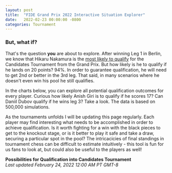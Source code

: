 ```yaml
---
layout: post
title:  "FIDE Grand Prix 2022 Interactive Situation Explorer"
date:   2022-02-23 00:00:00 -0800
categories: Tournament
---
```

<script src="https://cdn.plot.ly/plotly-latest.min.js"></script> 

### But, what if?

That's the question **you** are about to explore. After winning Leg 1 in Berlin, we know that Hikaru Nakamura is the [most likely to qualify][odds] for the Candidates Tournament from the Grand Prix. But how likely is he to qualify if he lands on 20 points? 94%. In order to guarantee qualification, he will need to get 2nd or better in the 3rd leg. That said, in many scenarios where he doesn't even win his pool he still qualifies. 

In the charts below, you can explore all potential qualification outcomes for every player. Curious how likely Anish Giri is to qualify if he scores 17? Can Daniil Dubov qualify if he wins leg 3? Take a look. The data is based on 500,000 simulations.

As the tournaments unfolds I will be updating this page regularly. Each player may find interesting what needs to be accomplished in order to achieve qualification. Is it worth fighting for a win with the black pieces to get to the knockout stage, or is it better to play it safe and take a draw, securing a particular spot in the pool? The intricacicies of final standings in tournament chess can be difficult to estimate intuitively - this tool is fun for us fans to look at, but could also be useful to the players as well!

**Possibilities for Qualification into Candidates Tournament** 
<br>
*Last updated February 24, 2022 12:00 AM PT GMT-8*
<div>                            <div id="a31264bb-5141-4c0d-8598-0b4a46fbf4b3" class="plotly-graph-div" style="height:3500px; width:100%;"></div>            <script type="text/javascript">                                    window.PLOTLYENV=window.PLOTLYENV || {};                                    if (document.getElementById("a31264bb-5141-4c0d-8598-0b4a46fbf4b3")) {                    Plotly.newPlot(                        "a31264bb-5141-4c0d-8598-0b4a46fbf4b3",                        [{"alignmentgroup":"True","hovertemplate":"Probability: %{y}","legendgroup":"DNQ","marker":{"color":"#219ebc","pattern":{"shape":""}},"name":"DNQ","offsetgroup":"DNQ","orientation":"v","showlegend":true,"textposition":"auto","x":[0.0,1.0,2.0,3.0,4.0,5.0,6.0,7.0,8.0,9.0,10.0,11.0,12.0,13.0,14.0,15.0,16.0,17.0,20.0,23.0,26.0],"xaxis":"x23","y":[0.0,0.0,0.063356,0.052482,0.091642,0.116786,0.184954,0.0,0.0,0.211162,0.0,0.0,0.129804,0.0,0.0,0.124294,0.0,0.0,0.0,0.0,0.0],"yaxis":"y23","type":"bar"},{"alignmentgroup":"True","hovertemplate":"Probability: %{y}","legendgroup":"DNQ","marker":{"color":"#219ebc","pattern":{"shape":""}},"name":"DNQ","offsetgroup":"DNQ","orientation":"v","showlegend":false,"textposition":"auto","x":[0.0,1.0,2.0,3.0,4.0,5.0,6.0,7.0,8.0,9.0,10.0,11.0,12.0,13.0,14.0,15.0,16.0,17.0,20.0,23.0,26.0],"xaxis":"x22","y":[0.161892,0.110626,0.134104,0.130256,0.154982,0.06696,0.049466,0.07182,0.030768,0.015442,0.025254,0.018276,0.004844,0.008654,0.008468,0.001366,0.000932,0.001338,6.4e-05,0.0,0.0],"yaxis":"y22","type":"bar"},{"alignmentgroup":"True","hovertemplate":"Probability: %{y}","legendgroup":"DNQ","marker":{"color":"#219ebc","pattern":{"shape":""}},"name":"DNQ","offsetgroup":"DNQ","orientation":"v","showlegend":false,"textposition":"auto","x":[0.0,1.0,2.0,3.0,4.0,5.0,6.0,7.0,8.0,9.0,10.0,11.0,12.0,13.0,14.0,15.0,16.0,17.0,20.0,23.0,26.0],"xaxis":"x21","y":[0.2684,0.12163,0.139202,0.13834,0.177428,0.0,0.0,0.107166,0.0,0.0,0.030416,0.0,0.0,0.017222,0.0,0.0,0.0,0.0,0.0,0.0,0.0],"yaxis":"y21","type":"bar"},{"alignmentgroup":"True","hovertemplate":"Probability: %{y}","legendgroup":"DNQ","marker":{"color":"#219ebc","pattern":{"shape":""}},"name":"DNQ","offsetgroup":"DNQ","orientation":"v","showlegend":false,"textposition":"auto","x":[0.0,1.0,2.0,3.0,4.0,5.0,6.0,7.0,8.0,9.0,10.0,11.0,12.0,13.0,14.0,15.0,16.0,17.0,20.0,23.0,26.0],"xaxis":"x20","y":[0.343638,0.148476,0.150316,0.112604,0.116184,0.034586,0.021416,0.03814,0.01128,0.005494,0.00864,0.004488,0.00102,0.001512,0.001458,0.000166,7.4e-05,0.000162,4e-06,0.0,0.0],"yaxis":"y20","type":"bar"},{"alignmentgroup":"True","hovertemplate":"Probability: %{y}","legendgroup":"DNQ","marker":{"color":"#219ebc","pattern":{"shape":""}},"name":"DNQ","offsetgroup":"DNQ","orientation":"v","showlegend":false,"textposition":"auto","x":[0.0,1.0,2.0,3.0,4.0,5.0,6.0,7.0,8.0,9.0,10.0,11.0,12.0,13.0,14.0,15.0,16.0,17.0,20.0,23.0,26.0],"xaxis":"x19","y":[0.003118,0.005204,0.01299,0.021706,0.04153,0.039492,0.04899,0.067344,0.058294,0.039302,0.062734,0.09351,0.024634,0.047742,0.107352,0.023846,0.024558,0.052188,0.005452,0.0,0.0],"yaxis":"y19","type":"bar"},{"alignmentgroup":"True","hovertemplate":"Probability: %{y}","legendgroup":"DNQ","marker":{"color":"#219ebc","pattern":{"shape":""}},"name":"DNQ","offsetgroup":"DNQ","orientation":"v","showlegend":false,"textposition":"auto","x":[0.0,1.0,2.0,3.0,4.0,5.0,6.0,7.0,8.0,9.0,10.0,11.0,12.0,13.0,14.0,15.0,16.0,17.0,20.0,23.0,26.0],"xaxis":"x18","y":[0.0,0.0,0.0,0.210442,0.111576,0.196334,0.14056,0.175548,0.0,0.0,0.094588,0.0,0.0,0.041844,0.0,0.0,0.017884,0.0,0.0,0.0,0.0],"yaxis":"y18","type":"bar"},{"alignmentgroup":"True","hovertemplate":"Probability: %{y}","legendgroup":"DNQ","marker":{"color":"#219ebc","pattern":{"shape":""}},"name":"DNQ","offsetgroup":"DNQ","orientation":"v","showlegend":false,"textposition":"auto","x":[0.0,1.0,2.0,3.0,4.0,5.0,6.0,7.0,8.0,9.0,10.0,11.0,12.0,13.0,14.0,15.0,16.0,17.0,20.0,23.0,26.0],"xaxis":"x17","y":[0.021886,0.02664,0.05736,0.072628,0.121976,0.088564,0.096854,0.103018,0.072236,0.042022,0.053454,0.064948,0.020374,0.030554,0.047022,0.012322,0.009,0.014016,0.000954,0.0,0.0],"yaxis":"y17","type":"bar"},{"alignmentgroup":"True","hovertemplate":"Probability: %{y}","legendgroup":"DNQ","marker":{"color":"#219ebc","pattern":{"shape":""}},"name":"DNQ","offsetgroup":"DNQ","orientation":"v","showlegend":false,"textposition":"auto","x":[0.0,1.0,2.0,3.0,4.0,5.0,6.0,7.0,8.0,9.0,10.0,11.0,12.0,13.0,14.0,15.0,16.0,17.0,20.0,23.0,26.0],"xaxis":"x16","y":[0.481326,0.137918,0.129148,0.096448,0.085432,0.0,0.0,0.050162,0.0,0.0,0.014752,0.0,0.0,0.004788,0.0,0.0,0.0,0.0,0.0,0.0,0.0],"yaxis":"y16","type":"bar"},{"alignmentgroup":"True","hovertemplate":"Probability: %{y}","legendgroup":"DNQ","marker":{"color":"#219ebc","pattern":{"shape":""}},"name":"DNQ","offsetgroup":"DNQ","orientation":"v","showlegend":false,"textposition":"auto","x":[0.0,1.0,2.0,3.0,4.0,5.0,6.0,7.0,8.0,9.0,10.0,11.0,12.0,13.0,14.0,15.0,16.0,17.0,20.0,23.0,26.0],"xaxis":"x15","y":[0.398738,0.137386,0.143536,0.114176,0.122398,0.0,0.0,0.058634,0.0,0.0,0.018094,0.0,0.0,0.006976,0.0,0.0,0.0,0.0,0.0,0.0,0.0],"yaxis":"y15","type":"bar"},{"alignmentgroup":"True","hovertemplate":"Probability: %{y}","legendgroup":"DNQ","marker":{"color":"#219ebc","pattern":{"shape":""}},"name":"DNQ","offsetgroup":"DNQ","orientation":"v","showlegend":false,"textposition":"auto","x":[0.0,1.0,2.0,3.0,4.0,5.0,6.0,7.0,8.0,9.0,10.0,11.0,12.0,13.0,14.0,15.0,16.0,17.0,20.0,23.0,26.0],"xaxis":"x14","y":[0.0,0.0,0.0,0.0,0.0,0.0,0.0,0.0,0.0,0.0,0.0,0.0,0.0,0.105058,0.06884,0.11558,0.100966,0.077898,0.008796,0.0,0.0],"yaxis":"y14","type":"bar"},{"alignmentgroup":"True","hovertemplate":"Probability: %{y}","legendgroup":"DNQ","marker":{"color":"#219ebc","pattern":{"shape":""}},"name":"DNQ","offsetgroup":"DNQ","orientation":"v","showlegend":false,"textposition":"auto","x":[0.0,1.0,2.0,3.0,4.0,5.0,6.0,7.0,8.0,9.0,10.0,11.0,12.0,13.0,14.0,15.0,16.0,17.0,20.0,23.0,26.0],"xaxis":"x13","y":[0.0,0.0,0.0,0.0,0.0,0.0,0.0,0.096604,0.068898,0.12697,0.13573,0.244688,0.0,0.0,0.172542,0.0,0.0,0.053692,0.001702,0.0,0.0],"yaxis":"y13","type":"bar"},{"alignmentgroup":"True","hovertemplate":"Probability: %{y}","legendgroup":"DNQ","marker":{"color":"#219ebc","pattern":{"shape":""}},"name":"DNQ","offsetgroup":"DNQ","orientation":"v","showlegend":false,"textposition":"auto","x":[0.0,1.0,2.0,3.0,4.0,5.0,6.0,7.0,8.0,9.0,10.0,11.0,12.0,13.0,14.0,15.0,16.0,17.0,20.0,23.0,26.0],"xaxis":"x12","y":[0.0,0.0,0.0,0.0,0.0,0.0,0.0,0.0,0.0,0.0,0.053862,0.046998,0.082938,0.111578,0.21295,0.0,0.0,0.117288,0.017608,0.0,0.0],"yaxis":"y12","type":"bar"},{"alignmentgroup":"True","hovertemplate":"Probability: %{y}","legendgroup":"DNQ","marker":{"color":"#219ebc","pattern":{"shape":""}},"name":"DNQ","offsetgroup":"DNQ","orientation":"v","showlegend":false,"textposition":"auto","x":[0.0,1.0,2.0,3.0,4.0,5.0,6.0,7.0,8.0,9.0,10.0,11.0,12.0,13.0,14.0,15.0,16.0,17.0,20.0,23.0,26.0],"xaxis":"x11","y":[0.009196,0.013182,0.027564,0.042432,0.076704,0.063366,0.072328,0.087488,0.07134,0.031832,0.05439,0.075334,0.022082,0.04857,0.074802,0.023572,0.022162,0.0314,0.002766,0.0,0.0],"yaxis":"y11","type":"bar"},{"alignmentgroup":"True","hovertemplate":"Probability: %{y}","legendgroup":"DNQ","marker":{"color":"#219ebc","pattern":{"shape":""}},"name":"DNQ","offsetgroup":"DNQ","orientation":"v","showlegend":false,"textposition":"auto","x":[0.0,1.0,2.0,3.0,4.0,5.0,6.0,7.0,8.0,9.0,10.0,11.0,12.0,13.0,14.0,15.0,16.0,17.0,20.0,23.0,26.0],"xaxis":"x10","y":[0.016506,0.020646,0.050962,0.065504,0.119316,0.0905,0.107262,0.108834,0.087236,0.043702,0.052532,0.075448,0.01858,0.024742,0.049458,0.008888,0.006642,0.013208,0.001018,0.0,0.0],"yaxis":"y10","type":"bar"},{"alignmentgroup":"True","hovertemplate":"Probability: %{y}","legendgroup":"DNQ","marker":{"color":"#219ebc","pattern":{"shape":""}},"name":"DNQ","offsetgroup":"DNQ","orientation":"v","showlegend":false,"textposition":"auto","x":[0.0,1.0,2.0,3.0,4.0,5.0,6.0,7.0,8.0,9.0,10.0,11.0,12.0,13.0,14.0,15.0,16.0,17.0,20.0,23.0,26.0],"xaxis":"x9","y":[0.0,0.0,0.13092,0.086366,0.202164,0.1467,0.237468,0.0,0.0,0.125722,0.0,0.0,0.04833,0.0,0.0,0.018278,0.0,0.0,0.0,0.0,0.0],"yaxis":"y9","type":"bar"},{"alignmentgroup":"True","hovertemplate":"Probability: %{y}","legendgroup":"DNQ","marker":{"color":"#219ebc","pattern":{"shape":""}},"name":"DNQ","offsetgroup":"DNQ","orientation":"v","showlegend":false,"textposition":"auto","x":[0.0,1.0,2.0,3.0,4.0,5.0,6.0,7.0,8.0,9.0,10.0,11.0,12.0,13.0,14.0,15.0,16.0,17.0,20.0,23.0,26.0],"xaxis":"x8","y":[0.0,0.0,0.0,0.0,0.0,0.0,0.0,0.090336,0.070756,0.084796,0.127318,0.169112,0.0,0.0,0.266178,0.0,0.0,0.0706,0.005342,0.0,0.0],"yaxis":"y8","type":"bar"},{"alignmentgroup":"True","hovertemplate":"Probability: %{y}","legendgroup":"DNQ","marker":{"color":"#219ebc","pattern":{"shape":""}},"name":"DNQ","offsetgroup":"DNQ","orientation":"v","showlegend":false,"textposition":"auto","x":[0.0,1.0,2.0,3.0,4.0,5.0,6.0,7.0,8.0,9.0,10.0,11.0,12.0,13.0,14.0,15.0,16.0,17.0,20.0,23.0,26.0],"xaxis":"x7","y":[0.040446,0.042056,0.089202,0.098824,0.150394,0.097206,0.098884,0.100142,0.06355,0.03984,0.043762,0.048988,0.0138,0.016286,0.027346,0.0047,0.00301,0.005872,0.00035,0.0,0.0],"yaxis":"y7","type":"bar"},{"alignmentgroup":"True","hovertemplate":"Probability: %{y}","legendgroup":"DNQ","marker":{"color":"#219ebc","pattern":{"shape":""}},"name":"DNQ","offsetgroup":"DNQ","orientation":"v","showlegend":false,"textposition":"auto","x":[0.0,1.0,2.0,3.0,4.0,5.0,6.0,7.0,8.0,9.0,10.0,11.0,12.0,13.0,14.0,15.0,16.0,17.0,20.0,23.0,26.0],"xaxis":"x6","y":[0.004886,0.008106,0.016392,0.027524,0.053276,0.048192,0.05531,0.078176,0.06912,0.031812,0.058616,0.089936,0.021386,0.048372,0.093714,0.021472,0.023776,0.041748,0.003398,0.0,0.0],"yaxis":"y6","type":"bar"},{"alignmentgroup":"True","hovertemplate":"Probability: %{y}","legendgroup":"DNQ","marker":{"color":"#219ebc","pattern":{"shape":""}},"name":"DNQ","offsetgroup":"DNQ","orientation":"v","showlegend":false,"textposition":"auto","x":[0.0,1.0,2.0,3.0,4.0,5.0,6.0,7.0,8.0,9.0,10.0,11.0,12.0,13.0,14.0,15.0,16.0,17.0,20.0,23.0,26.0],"xaxis":"x5","y":[0.0,0.0,0.0,0.190482,0.103086,0.132818,0.14701,0.217232,0.0,0.0,0.138394,0.0,0.0,0.043294,0.0,0.0,0.019584,0.0,0.0,0.0,0.0],"yaxis":"y5","type":"bar"},{"alignmentgroup":"True","hovertemplate":"Probability: %{y}","legendgroup":"DNQ","marker":{"color":"#219ebc","pattern":{"shape":""}},"name":"DNQ","offsetgroup":"DNQ","orientation":"v","showlegend":false,"textposition":"auto","x":[0.0,1.0,2.0,3.0,4.0,5.0,6.0,7.0,8.0,9.0,10.0,11.0,12.0,13.0,14.0,15.0,16.0,17.0,20.0,23.0,26.0],"xaxis":"x4","y":[0.460672,0.134762,0.137294,0.099796,0.111482,0.0,0.0,0.044332,0.0,0.0,0.009516,0.0,0.0,0.00213,0.0,0.0,0.0,0.0,0.0,0.0,0.0],"yaxis":"y4","type":"bar"},{"alignmentgroup":"True","hovertemplate":"Probability: %{y}","legendgroup":"DNQ","marker":{"color":"#219ebc","pattern":{"shape":""}},"name":"DNQ","offsetgroup":"DNQ","orientation":"v","showlegend":false,"textposition":"auto","x":[0.0,1.0,2.0,3.0,4.0,5.0,6.0,7.0,8.0,9.0,10.0,11.0,12.0,13.0,14.0,15.0,16.0,17.0,20.0,23.0,26.0],"xaxis":"x3","y":[0.0,0.0,0.26831,0.129912,0.139058,0.13998,0.144794,0.0,0.0,0.116022,0.0,0.0,0.036694,0.0,0.0,0.019822,0.0,0.0,0.0,0.0,0.0],"yaxis":"y3","type":"bar"},{"alignmentgroup":"True","hovertemplate":"Probability: %{y}","legendgroup":"DNQ","marker":{"color":"#219ebc","pattern":{"shape":""}},"name":"DNQ","offsetgroup":"DNQ","orientation":"v","showlegend":false,"textposition":"auto","x":[0.0,1.0,2.0,3.0,4.0,5.0,6.0,7.0,8.0,9.0,10.0,11.0,12.0,13.0,14.0,15.0,16.0,17.0,20.0,23.0,26.0],"xaxis":"x2","y":[0.0,0.0,0.0,0.0,0.060516,0.052568,0.08874,0.115458,0.200606,0.0,0.0,0.193436,0.0,0.0,0.119678,0.0,0.0,0.029796,0.0,0.0,0.0],"yaxis":"y2","type":"bar"},{"alignmentgroup":"True","hovertemplate":"Probability: %{y}","legendgroup":"DNQ","marker":{"color":"#219ebc","pattern":{"shape":""}},"name":"DNQ","offsetgroup":"DNQ","orientation":"v","showlegend":false,"textposition":"auto","x":[0.0,1.0,2.0,3.0,4.0,5.0,6.0,7.0,8.0,9.0,10.0,11.0,12.0,13.0,14.0,15.0,16.0,17.0,20.0,23.0,26.0],"xaxis":"x","y":[0.050482,0.052134,0.098634,0.106332,0.140942,0.090756,0.080454,0.083872,0.046052,0.031422,0.043996,0.037498,0.016826,0.030172,0.029208,0.01182,0.007156,0.007654,0.000424,0.0,0.0],"yaxis":"y","type":"bar"},{"alignmentgroup":"True","hovertemplate":"Probability: %{y}","legendgroup":"Second","marker":{"color":"#023047","pattern":{"shape":""}},"name":"Second","offsetgroup":"Second","orientation":"v","showlegend":true,"textposition":"auto","x":[0.0,1.0,2.0,3.0,4.0,5.0,6.0,7.0,8.0,9.0,10.0,11.0,12.0,13.0,14.0,15.0,16.0,17.0,20.0,23.0,26.0],"xaxis":"x23","y":[0.0,0.0,0.0,0.0,0.0,0.0,0.0,0.0,0.0,0.0,0.0,0.0,0.0,0.0,0.0,0.02374,0.0,0.0,0.0,0.0,0.0],"yaxis":"y23","type":"bar"},{"alignmentgroup":"True","hovertemplate":"Probability: %{y}","legendgroup":"Second","marker":{"color":"#023047","pattern":{"shape":""}},"name":"Second","offsetgroup":"Second","orientation":"v","showlegend":false,"textposition":"auto","x":[0.0,1.0,2.0,3.0,4.0,5.0,6.0,7.0,8.0,9.0,10.0,11.0,12.0,13.0,14.0,15.0,16.0,17.0,20.0,23.0,26.0],"xaxis":"x22","y":[0.0,0.0,0.0,0.0,0.0,0.0,0.0,0.0,0.0,0.0,0.0,0.0,0.0,3.2e-05,0.000334,0.000336,0.00042,0.001474,0.000344,4e-05,0.0],"yaxis":"y22","type":"bar"},{"alignmentgroup":"True","hovertemplate":"Probability: %{y}","legendgroup":"Second","marker":{"color":"#023047","pattern":{"shape":""}},"name":"Second","offsetgroup":"Second","orientation":"v","showlegend":false,"textposition":"auto","x":[0.0,1.0,2.0,3.0,4.0,5.0,6.0,7.0,8.0,9.0,10.0,11.0,12.0,13.0,14.0,15.0,16.0,17.0,20.0,23.0,26.0],"xaxis":"x21","y":[0.0,0.0,0.0,0.0,0.0,0.0,0.0,0.0,0.0,0.0,0.0,0.0,0.0,0.000194,0.0,0.0,0.0,0.0,0.0,0.0,0.0],"yaxis":"y21","type":"bar"},{"alignmentgroup":"True","hovertemplate":"Probability: %{y}","legendgroup":"Second","marker":{"color":"#023047","pattern":{"shape":""}},"name":"Second","offsetgroup":"Second","orientation":"v","showlegend":false,"textposition":"auto","x":[0.0,1.0,2.0,3.0,4.0,5.0,6.0,7.0,8.0,9.0,10.0,11.0,12.0,13.0,14.0,15.0,16.0,17.0,20.0,23.0,26.0],"xaxis":"x20","y":[0.0,0.0,0.0,0.0,0.0,0.0,0.0,0.0,0.0,0.0,0.0,0.0,0.0,4e-06,4.6e-05,2.6e-05,3.2e-05,0.000136,2.6e-05,2e-06,0.0],"yaxis":"y20","type":"bar"},{"alignmentgroup":"True","hovertemplate":"Probability: %{y}","legendgroup":"Second","marker":{"color":"#023047","pattern":{"shape":""}},"name":"Second","offsetgroup":"Second","orientation":"v","showlegend":false,"textposition":"auto","x":[0.0,1.0,2.0,3.0,4.0,5.0,6.0,7.0,8.0,9.0,10.0,11.0,12.0,13.0,14.0,15.0,16.0,17.0,20.0,23.0,26.0],"xaxis":"x19","y":[0.0,0.0,0.0,0.0,0.0,0.0,0.0,0.0,0.0,0.0,0.0,0.0,0.0,0.000162,0.00272,0.004742,0.009322,0.046262,0.03164,0.006826,0.0],"yaxis":"y19","type":"bar"},{"alignmentgroup":"True","hovertemplate":"Probability: %{y}","legendgroup":"Second","marker":{"color":"#023047","pattern":{"shape":""}},"name":"Second","offsetgroup":"Second","orientation":"v","showlegend":false,"textposition":"auto","x":[0.0,1.0,2.0,3.0,4.0,5.0,6.0,7.0,8.0,9.0,10.0,11.0,12.0,13.0,14.0,15.0,16.0,17.0,20.0,23.0,26.0],"xaxis":"x18","y":[0.0,0.0,0.0,0.0,0.0,0.0,0.0,0.0,0.0,0.0,0.0,0.0,0.0,0.0,0.0,0.0,0.009062,0.0,0.0,0.0,0.0],"yaxis":"y18","type":"bar"},{"alignmentgroup":"True","hovertemplate":"Probability: %{y}","legendgroup":"Second","marker":{"color":"#023047","pattern":{"shape":""}},"name":"Second","offsetgroup":"Second","orientation":"v","showlegend":false,"textposition":"auto","x":[0.0,1.0,2.0,3.0,4.0,5.0,6.0,7.0,8.0,9.0,10.0,11.0,12.0,13.0,14.0,15.0,16.0,17.0,20.0,23.0,26.0],"xaxis":"x17","y":[0.0,0.0,0.0,0.0,0.0,0.0,0.0,0.0,0.0,0.0,0.0,0.0,0.0,8.2e-05,0.001128,0.002338,0.002958,0.013192,0.00528,0.00081,0.0],"yaxis":"y17","type":"bar"},{"alignmentgroup":"True","hovertemplate":"Probability: %{y}","legendgroup":"Second","marker":{"color":"#023047","pattern":{"shape":""}},"name":"Second","offsetgroup":"Second","orientation":"v","showlegend":false,"textposition":"auto","x":[0.0,1.0,2.0,3.0,4.0,5.0,6.0,7.0,8.0,9.0,10.0,11.0,12.0,13.0,14.0,15.0,16.0,17.0,20.0,23.0,26.0],"xaxis":"x16","y":[0.0,0.0,0.0,0.0,0.0,0.0,0.0,0.0,0.0,0.0,0.0,0.0,0.0,2.4e-05,0.0,0.0,0.0,0.0,0.0,0.0,0.0],"yaxis":"y16","type":"bar"},{"alignmentgroup":"True","hovertemplate":"Probability: %{y}","legendgroup":"Second","marker":{"color":"#023047","pattern":{"shape":""}},"name":"Second","offsetgroup":"Second","orientation":"v","showlegend":false,"textposition":"auto","x":[0.0,1.0,2.0,3.0,4.0,5.0,6.0,7.0,8.0,9.0,10.0,11.0,12.0,13.0,14.0,15.0,16.0,17.0,20.0,23.0,26.0],"xaxis":"x15","y":[0.0,0.0,0.0,0.0,0.0,0.0,0.0,0.0,0.0,0.0,0.0,0.0,0.0,5.8e-05,0.0,0.0,0.0,0.0,0.0,0.0,0.0],"yaxis":"y15","type":"bar"},{"alignmentgroup":"True","hovertemplate":"Probability: %{y}","legendgroup":"Second","marker":{"color":"#023047","pattern":{"shape":""}},"name":"Second","offsetgroup":"Second","orientation":"v","showlegend":false,"textposition":"auto","x":[0.0,1.0,2.0,3.0,4.0,5.0,6.0,7.0,8.0,9.0,10.0,11.0,12.0,13.0,14.0,15.0,16.0,17.0,20.0,23.0,26.0],"xaxis":"x14","y":[0.0,0.0,0.0,0.0,0.0,0.0,0.0,0.0,0.0,0.0,0.0,0.0,0.0,0.000602,0.0064,0.016626,0.031036,0.102248,0.06603,0.023162,0.0],"yaxis":"y14","type":"bar"},{"alignmentgroup":"True","hovertemplate":"Probability: %{y}","legendgroup":"Second","marker":{"color":"#023047","pattern":{"shape":""}},"name":"Second","offsetgroup":"Second","orientation":"v","showlegend":false,"textposition":"auto","x":[0.0,1.0,2.0,3.0,4.0,5.0,6.0,7.0,8.0,9.0,10.0,11.0,12.0,13.0,14.0,15.0,16.0,17.0,20.0,23.0,26.0],"xaxis":"x13","y":[0.0,0.0,0.0,0.0,0.0,0.0,0.0,0.0,0.0,0.0,0.0,0.0,0.0,0.0,0.001386,0.0,0.0,0.026488,0.020488,0.0,0.0],"yaxis":"y13","type":"bar"},{"alignmentgroup":"True","hovertemplate":"Probability: %{y}","legendgroup":"Second","marker":{"color":"#023047","pattern":{"shape":""}},"name":"Second","offsetgroup":"Second","orientation":"v","showlegend":false,"textposition":"auto","x":[0.0,1.0,2.0,3.0,4.0,5.0,6.0,7.0,8.0,9.0,10.0,11.0,12.0,13.0,14.0,15.0,16.0,17.0,20.0,23.0,26.0],"xaxis":"x12","y":[0.0,0.0,0.0,0.0,0.0,0.0,0.0,0.0,0.0,0.0,0.0,0.0,0.0,0.0,0.004318,0.0,0.0,0.075532,0.060684,0.003976,0.0],"yaxis":"y12","type":"bar"},{"alignmentgroup":"True","hovertemplate":"Probability: %{y}","legendgroup":"Second","marker":{"color":"#023047","pattern":{"shape":""}},"name":"Second","offsetgroup":"Second","orientation":"v","showlegend":false,"textposition":"auto","x":[0.0,1.0,2.0,3.0,4.0,5.0,6.0,7.0,8.0,9.0,10.0,11.0,12.0,13.0,14.0,15.0,16.0,17.0,20.0,23.0,26.0],"xaxis":"x11","y":[0.0,0.0,0.0,0.0,0.0,0.0,0.0,0.0,0.0,0.0,0.0,0.0,0.0,0.000178,0.002552,0.00547,0.009428,0.037514,0.01823,0.00476,0.0],"yaxis":"y11","type":"bar"},{"alignmentgroup":"True","hovertemplate":"Probability: %{y}","legendgroup":"Second","marker":{"color":"#023047","pattern":{"shape":""}},"name":"Second","offsetgroup":"Second","orientation":"v","showlegend":false,"textposition":"auto","x":[0.0,1.0,2.0,3.0,4.0,5.0,6.0,7.0,8.0,9.0,10.0,11.0,12.0,13.0,14.0,15.0,16.0,17.0,20.0,23.0,26.0],"xaxis":"x10","y":[0.0,0.0,0.0,0.0,0.0,0.0,0.0,0.0,0.0,0.0,0.0,0.0,0.0,7e-05,0.00102,0.00184,0.002488,0.012958,0.00475,0.000564,0.0],"yaxis":"y10","type":"bar"},{"alignmentgroup":"True","hovertemplate":"Probability: %{y}","legendgroup":"Second","marker":{"color":"#023047","pattern":{"shape":""}},"name":"Second","offsetgroup":"Second","orientation":"v","showlegend":false,"textposition":"auto","x":[0.0,1.0,2.0,3.0,4.0,5.0,6.0,7.0,8.0,9.0,10.0,11.0,12.0,13.0,14.0,15.0,16.0,17.0,20.0,23.0,26.0],"xaxis":"x9","y":[0.0,0.0,0.0,0.0,0.0,0.0,0.0,0.0,0.0,0.0,0.0,0.0,0.0,0.0,0.0,0.003782,0.0,0.0,0.0,0.0,0.0],"yaxis":"y9","type":"bar"},{"alignmentgroup":"True","hovertemplate":"Probability: %{y}","legendgroup":"Second","marker":{"color":"#023047","pattern":{"shape":""}},"name":"Second","offsetgroup":"Second","orientation":"v","showlegend":false,"textposition":"auto","x":[0.0,1.0,2.0,3.0,4.0,5.0,6.0,7.0,8.0,9.0,10.0,11.0,12.0,13.0,14.0,15.0,16.0,17.0,20.0,23.0,26.0],"xaxis":"x8","y":[0.0,0.0,0.0,0.0,0.0,0.0,0.0,0.0,0.0,0.0,0.0,0.0,0.0,0.0,0.001142,0.0,0.0,0.026644,0.041402,0.0,0.0],"yaxis":"y8","type":"bar"},{"alignmentgroup":"True","hovertemplate":"Probability: %{y}","legendgroup":"Second","marker":{"color":"#023047","pattern":{"shape":""}},"name":"Second","offsetgroup":"Second","orientation":"v","showlegend":false,"textposition":"auto","x":[0.0,1.0,2.0,3.0,4.0,5.0,6.0,7.0,8.0,9.0,10.0,11.0,12.0,13.0,14.0,15.0,16.0,17.0,20.0,23.0,26.0],"xaxis":"x7","y":[0.0,0.0,0.0,0.0,0.0,0.0,0.0,0.0,0.0,0.0,0.0,0.0,0.0,5.2e-05,0.000658,0.000942,0.001028,0.00526,0.001722,0.00017,0.0],"yaxis":"y7","type":"bar"},{"alignmentgroup":"True","hovertemplate":"Probability: %{y}","legendgroup":"Second","marker":{"color":"#023047","pattern":{"shape":""}},"name":"Second","offsetgroup":"Second","orientation":"v","showlegend":false,"textposition":"auto","x":[0.0,1.0,2.0,3.0,4.0,5.0,6.0,7.0,8.0,9.0,10.0,11.0,12.0,13.0,14.0,15.0,16.0,17.0,20.0,23.0,26.0],"xaxis":"x6","y":[0.0,0.0,0.0,0.0,0.0,0.0,0.0,0.0,0.0,0.0,0.0,0.0,0.0,0.000214,0.002814,0.005408,0.010544,0.045526,0.026578,0.006394,0.0],"yaxis":"y6","type":"bar"},{"alignmentgroup":"True","hovertemplate":"Probability: %{y}","legendgroup":"Second","marker":{"color":"#023047","pattern":{"shape":""}},"name":"Second","offsetgroup":"Second","orientation":"v","showlegend":false,"textposition":"auto","x":[0.0,1.0,2.0,3.0,4.0,5.0,6.0,7.0,8.0,9.0,10.0,11.0,12.0,13.0,14.0,15.0,16.0,17.0,20.0,23.0,26.0],"xaxis":"x5","y":[0.0,0.0,0.0,0.0,0.0,0.0,0.0,0.0,0.0,0.0,0.0,0.0,0.0,0.0,0.0,0.0,0.007188,0.0,0.0,0.0,0.0],"yaxis":"y5","type":"bar"},{"alignmentgroup":"True","hovertemplate":"Probability: %{y}","legendgroup":"Second","marker":{"color":"#023047","pattern":{"shape":""}},"name":"Second","offsetgroup":"Second","orientation":"v","showlegend":false,"textposition":"auto","x":[0.0,1.0,2.0,3.0,4.0,5.0,6.0,7.0,8.0,9.0,10.0,11.0,12.0,13.0,14.0,15.0,16.0,17.0,20.0,23.0,26.0],"xaxis":"x4","y":[0.0,0.0,0.0,0.0,0.0,0.0,0.0,0.0,0.0,0.0,0.0,0.0,0.0,1.4e-05,0.0,0.0,0.0,0.0,0.0,0.0,0.0],"yaxis":"y4","type":"bar"},{"alignmentgroup":"True","hovertemplate":"Probability: %{y}","legendgroup":"Second","marker":{"color":"#023047","pattern":{"shape":""}},"name":"Second","offsetgroup":"Second","orientation":"v","showlegend":false,"textposition":"auto","x":[0.0,1.0,2.0,3.0,4.0,5.0,6.0,7.0,8.0,9.0,10.0,11.0,12.0,13.0,14.0,15.0,16.0,17.0,20.0,23.0,26.0],"xaxis":"x3","y":[0.0,0.0,0.0,0.0,0.0,0.0,0.0,0.0,0.0,0.0,0.0,0.0,0.0,0.0,0.0,0.005022,0.0,0.0,0.0,0.0,0.0],"yaxis":"y3","type":"bar"},{"alignmentgroup":"True","hovertemplate":"Probability: %{y}","legendgroup":"Second","marker":{"color":"#023047","pattern":{"shape":""}},"name":"Second","offsetgroup":"Second","orientation":"v","showlegend":false,"textposition":"auto","x":[0.0,1.0,2.0,3.0,4.0,5.0,6.0,7.0,8.0,9.0,10.0,11.0,12.0,13.0,14.0,15.0,16.0,17.0,20.0,23.0,26.0],"xaxis":"x2","y":[0.0,0.0,0.0,0.0,0.0,0.0,0.0,0.0,0.0,0.0,0.0,0.0,0.0,0.0,0.001698,0.0,0.0,0.080538,0.0,0.0,0.0],"yaxis":"y2","type":"bar"},{"alignmentgroup":"True","hovertemplate":"Probability: %{y}","legendgroup":"Second","marker":{"color":"#023047","pattern":{"shape":""}},"name":"Second","offsetgroup":"Second","orientation":"v","showlegend":false,"textposition":"auto","x":[0.0,1.0,2.0,3.0,4.0,5.0,6.0,7.0,8.0,9.0,10.0,11.0,12.0,13.0,14.0,15.0,16.0,17.0,20.0,23.0,26.0],"xaxis":"x","y":[0.0,0.0,0.0,0.0,0.0,0.0,0.0,0.0,0.0,0.0,0.0,0.0,0.0,0.00012,0.001294,0.00263,0.003176,0.009238,0.003486,0.000726,0.0],"yaxis":"y","type":"bar"},{"alignmentgroup":"True","hovertemplate":"Probability: %{y}","legendgroup":"First","marker":{"color":"#ffb703","pattern":{"shape":""}},"name":"First","offsetgroup":"First","orientation":"v","showlegend":true,"textposition":"auto","x":[0.0,1.0,2.0,3.0,4.0,5.0,6.0,7.0,8.0,9.0,10.0,11.0,12.0,13.0,14.0,15.0,16.0,17.0,20.0,23.0,26.0],"xaxis":"x23","y":[0.0,0.0,0.0,0.0,0.0,0.0,0.0,0.0,0.0,0.0,0.0,0.0,0.0,0.0,0.0,0.00178,0.0,0.0,0.0,0.0,0.0],"yaxis":"y23","type":"bar"},{"alignmentgroup":"True","hovertemplate":"Probability: %{y}","legendgroup":"First","marker":{"color":"#ffb703","pattern":{"shape":""}},"name":"First","offsetgroup":"First","orientation":"v","showlegend":false,"textposition":"auto","x":[0.0,1.0,2.0,3.0,4.0,5.0,6.0,7.0,8.0,9.0,10.0,11.0,12.0,13.0,14.0,15.0,16.0,17.0,20.0,23.0,26.0],"xaxis":"x22","y":[0.0,0.0,0.0,0.0,0.0,0.0,0.0,0.0,0.0,0.0,0.0,0.0,0.0,0.0,1.4e-05,5.6e-05,9.8e-05,0.00057,0.000556,0.000168,4.6e-05],"yaxis":"y22","type":"bar"},{"alignmentgroup":"True","hovertemplate":"Probability: %{y}","legendgroup":"First","marker":{"color":"#ffb703","pattern":{"shape":""}},"name":"First","offsetgroup":"First","orientation":"v","showlegend":false,"textposition":"auto","x":[0.0,1.0,2.0,3.0,4.0,5.0,6.0,7.0,8.0,9.0,10.0,11.0,12.0,13.0,14.0,15.0,16.0,17.0,20.0,23.0,26.0],"xaxis":"x21","y":[0.0,0.0,0.0,0.0,0.0,0.0,0.0,0.0,0.0,0.0,0.0,0.0,0.0,2e-06,0.0,0.0,0.0,0.0,0.0,0.0,0.0],"yaxis":"y21","type":"bar"},{"alignmentgroup":"True","hovertemplate":"Probability: %{y}","legendgroup":"First","marker":{"color":"#ffb703","pattern":{"shape":""}},"name":"First","offsetgroup":"First","orientation":"v","showlegend":false,"textposition":"auto","x":[0.0,1.0,2.0,3.0,4.0,5.0,6.0,7.0,8.0,9.0,10.0,11.0,12.0,13.0,14.0,15.0,16.0,17.0,20.0,23.0,26.0],"xaxis":"x20","y":[0.0,0.0,0.0,0.0,0.0,0.0,0.0,0.0,0.0,0.0,0.0,0.0,0.0,0.0,2e-06,2e-06,2e-06,3.4e-05,2.2e-05,6e-06,2e-06],"yaxis":"y20","type":"bar"},{"alignmentgroup":"True","hovertemplate":"Probability: %{y}","legendgroup":"First","marker":{"color":"#ffb703","pattern":{"shape":""}},"name":"First","offsetgroup":"First","orientation":"v","showlegend":false,"textposition":"auto","x":[0.0,1.0,2.0,3.0,4.0,5.0,6.0,7.0,8.0,9.0,10.0,11.0,12.0,13.0,14.0,15.0,16.0,17.0,20.0,23.0,26.0],"xaxis":"x19","y":[0.0,0.0,0.0,0.0,0.0,0.0,0.0,0.0,0.0,0.0,0.0,0.0,0.0,2e-06,9.8e-05,0.000472,0.001722,0.016726,0.044258,0.032022,0.02304],"yaxis":"y19","type":"bar"},{"alignmentgroup":"True","hovertemplate":"Probability: %{y}","legendgroup":"First","marker":{"color":"#ffb703","pattern":{"shape":""}},"name":"First","offsetgroup":"First","orientation":"v","showlegend":false,"textposition":"auto","x":[0.0,1.0,2.0,3.0,4.0,5.0,6.0,7.0,8.0,9.0,10.0,11.0,12.0,13.0,14.0,15.0,16.0,17.0,20.0,23.0,26.0],"xaxis":"x18","y":[0.0,0.0,0.0,0.0,0.0,0.0,0.0,0.0,0.0,0.0,0.0,0.0,0.0,0.0,0.0,0.0,0.002162,0.0,0.0,0.0,0.0],"yaxis":"y18","type":"bar"},{"alignmentgroup":"True","hovertemplate":"Probability: %{y}","legendgroup":"First","marker":{"color":"#ffb703","pattern":{"shape":""}},"name":"First","offsetgroup":"First","orientation":"v","showlegend":false,"textposition":"auto","x":[0.0,1.0,2.0,3.0,4.0,5.0,6.0,7.0,8.0,9.0,10.0,11.0,12.0,13.0,14.0,15.0,16.0,17.0,20.0,23.0,26.0],"xaxis":"x17","y":[0.0,0.0,0.0,0.0,0.0,0.0,0.0,0.0,0.0,0.0,0.0,0.0,0.0,0.0,4.8e-05,0.000202,0.000628,0.005134,0.006774,0.003946,0.001652],"yaxis":"y17","type":"bar"},{"alignmentgroup":"True","hovertemplate":"Probability: %{y}","legendgroup":"First","marker":{"color":"#ffb703","pattern":{"shape":""}},"name":"First","offsetgroup":"First","orientation":"v","showlegend":false,"textposition":"auto","x":[0.0,1.0,2.0,3.0,4.0,5.0,6.0,7.0,8.0,9.0,10.0,11.0,12.0,13.0,14.0,15.0,16.0,17.0,20.0,23.0,26.0],"xaxis":"x16","y":[0.0,0.0,0.0,0.0,0.0,0.0,0.0,0.0,0.0,0.0,0.0,0.0,0.0,2e-06,0.0,0.0,0.0,0.0,0.0,0.0,0.0],"yaxis":"y16","type":"bar"},{"alignmentgroup":"True","hovertemplate":"Probability: %{y}","legendgroup":"First","marker":{"color":"#ffb703","pattern":{"shape":""}},"name":"First","offsetgroup":"First","orientation":"v","showlegend":false,"textposition":"auto","x":[0.0,1.0,2.0,3.0,4.0,5.0,6.0,7.0,8.0,9.0,10.0,11.0,12.0,13.0,14.0,15.0,16.0,17.0,20.0,23.0,26.0],"xaxis":"x15","y":[0.0,0.0,0.0,0.0,0.0,0.0,0.0,0.0,0.0,0.0,0.0,0.0,0.0,4e-06,0.0,0.0,0.0,0.0,0.0,0.0,0.0],"yaxis":"y15","type":"bar"},{"alignmentgroup":"True","hovertemplate":"Probability: %{y}","legendgroup":"First","marker":{"color":"#ffb703","pattern":{"shape":""}},"name":"First","offsetgroup":"First","orientation":"v","showlegend":false,"textposition":"auto","x":[0.0,1.0,2.0,3.0,4.0,5.0,6.0,7.0,8.0,9.0,10.0,11.0,12.0,13.0,14.0,15.0,16.0,17.0,20.0,23.0,26.0],"xaxis":"x14","y":[0.0,0.0,0.0,0.0,0.0,0.0,0.0,0.0,0.0,0.0,0.0,0.0,0.0,2e-06,0.000206,0.001018,0.00401,0.028746,0.073574,0.064226,0.104976],"yaxis":"y14","type":"bar"},{"alignmentgroup":"True","hovertemplate":"Probability: %{y}","legendgroup":"First","marker":{"color":"#ffb703","pattern":{"shape":""}},"name":"First","offsetgroup":"First","orientation":"v","showlegend":false,"textposition":"auto","x":[0.0,1.0,2.0,3.0,4.0,5.0,6.0,7.0,8.0,9.0,10.0,11.0,12.0,13.0,14.0,15.0,16.0,17.0,20.0,23.0,26.0],"xaxis":"x13","y":[0.0,0.0,0.0,0.0,0.0,0.0,0.0,0.0,0.0,0.0,0.0,0.0,0.0,0.0,1.8e-05,0.0,0.0,0.004344,0.04645,0.0,0.0],"yaxis":"y13","type":"bar"},{"alignmentgroup":"True","hovertemplate":"Probability: %{y}","legendgroup":"First","marker":{"color":"#ffb703","pattern":{"shape":""}},"name":"First","offsetgroup":"First","orientation":"v","showlegend":false,"textposition":"auto","x":[0.0,1.0,2.0,3.0,4.0,5.0,6.0,7.0,8.0,9.0,10.0,11.0,12.0,13.0,14.0,15.0,16.0,17.0,20.0,23.0,26.0],"xaxis":"x12","y":[0.0,0.0,0.0,0.0,0.0,0.0,0.0,0.0,0.0,0.0,0.0,0.0,0.0,0.0,8.6e-05,0.0,0.0,0.014782,0.0454,0.152,0.0],"yaxis":"y12","type":"bar"},{"alignmentgroup":"True","hovertemplate":"Probability: %{y}","legendgroup":"First","marker":{"color":"#ffb703","pattern":{"shape":""}},"name":"First","offsetgroup":"First","orientation":"v","showlegend":false,"textposition":"auto","x":[0.0,1.0,2.0,3.0,4.0,5.0,6.0,7.0,8.0,9.0,10.0,11.0,12.0,13.0,14.0,15.0,16.0,17.0,20.0,23.0,26.0],"xaxis":"x11","y":[0.0,0.0,0.0,0.0,0.0,0.0,0.0,0.0,0.0,0.0,0.0,0.0,0.0,6e-06,0.000142,0.000558,0.001588,0.014274,0.02149,0.018142,0.015158],"yaxis":"y11","type":"bar"},{"alignmentgroup":"True","hovertemplate":"Probability: %{y}","legendgroup":"First","marker":{"color":"#ffb703","pattern":{"shape":""}},"name":"First","offsetgroup":"First","orientation":"v","showlegend":false,"textposition":"auto","x":[0.0,1.0,2.0,3.0,4.0,5.0,6.0,7.0,8.0,9.0,10.0,11.0,12.0,13.0,14.0,15.0,16.0,17.0,20.0,23.0,26.0],"xaxis":"x10","y":[0.0,0.0,0.0,0.0,0.0,0.0,0.0,0.0,0.0,0.0,0.0,0.0,0.0,0.0,4.2e-05,0.000212,0.000432,0.004906,0.005744,0.002976,0.001014],"yaxis":"y10","type":"bar"},{"alignmentgroup":"True","hovertemplate":"Probability: %{y}","legendgroup":"First","marker":{"color":"#ffb703","pattern":{"shape":""}},"name":"First","offsetgroup":"First","orientation":"v","showlegend":false,"textposition":"auto","x":[0.0,1.0,2.0,3.0,4.0,5.0,6.0,7.0,8.0,9.0,10.0,11.0,12.0,13.0,14.0,15.0,16.0,17.0,20.0,23.0,26.0],"xaxis":"x9","y":[0.0,0.0,0.0,0.0,0.0,0.0,0.0,0.0,0.0,0.0,0.0,0.0,0.0,0.0,0.0,0.00027,0.0,0.0,0.0,0.0,0.0],"yaxis":"y9","type":"bar"},{"alignmentgroup":"True","hovertemplate":"Probability: %{y}","legendgroup":"First","marker":{"color":"#ffb703","pattern":{"shape":""}},"name":"First","offsetgroup":"First","orientation":"v","showlegend":false,"textposition":"auto","x":[0.0,1.0,2.0,3.0,4.0,5.0,6.0,7.0,8.0,9.0,10.0,11.0,12.0,13.0,14.0,15.0,16.0,17.0,20.0,23.0,26.0],"xaxis":"x8","y":[0.0,0.0,0.0,0.0,0.0,0.0,0.0,0.0,0.0,0.0,0.0,0.0,0.0,0.0,1e-05,0.0,0.0,0.00405,0.042314,0.0,0.0],"yaxis":"y8","type":"bar"},{"alignmentgroup":"True","hovertemplate":"Probability: %{y}","legendgroup":"First","marker":{"color":"#ffb703","pattern":{"shape":""}},"name":"First","offsetgroup":"First","orientation":"v","showlegend":false,"textposition":"auto","x":[0.0,1.0,2.0,3.0,4.0,5.0,6.0,7.0,8.0,9.0,10.0,11.0,12.0,13.0,14.0,15.0,16.0,17.0,20.0,23.0,26.0],"xaxis":"x7","y":[0.0,0.0,0.0,0.0,0.0,0.0,0.0,0.0,0.0,0.0,0.0,0.0,0.0,0.0,1.6e-05,9.6e-05,0.000224,0.001944,0.002114,0.000914,0.000202],"yaxis":"y7","type":"bar"},{"alignmentgroup":"True","hovertemplate":"Probability: %{y}","legendgroup":"First","marker":{"color":"#ffb703","pattern":{"shape":""}},"name":"First","offsetgroup":"First","orientation":"v","showlegend":false,"textposition":"auto","x":[0.0,1.0,2.0,3.0,4.0,5.0,6.0,7.0,8.0,9.0,10.0,11.0,12.0,13.0,14.0,15.0,16.0,17.0,20.0,23.0,26.0],"xaxis":"x6","y":[0.0,0.0,0.0,0.0,0.0,0.0,0.0,0.0,0.0,0.0,0.0,0.0,0.0,0.0,0.000126,0.000468,0.001794,0.018888,0.0361,0.027926,0.022008],"yaxis":"y6","type":"bar"},{"alignmentgroup":"True","hovertemplate":"Probability: %{y}","legendgroup":"First","marker":{"color":"#ffb703","pattern":{"shape":""}},"name":"First","offsetgroup":"First","orientation":"v","showlegend":false,"textposition":"auto","x":[0.0,1.0,2.0,3.0,4.0,5.0,6.0,7.0,8.0,9.0,10.0,11.0,12.0,13.0,14.0,15.0,16.0,17.0,20.0,23.0,26.0],"xaxis":"x5","y":[0.0,0.0,0.0,0.0,0.0,0.0,0.0,0.0,0.0,0.0,0.0,0.0,0.0,0.0,0.0,0.0,0.000912,0.0,0.0,0.0,0.0],"yaxis":"y5","type":"bar"},{"alignmentgroup":"True","hovertemplate":"Probability: %{y}","legendgroup":"First","marker":{"color":"#ffb703","pattern":{"shape":""}},"name":"First","offsetgroup":"First","orientation":"v","showlegend":false,"textposition":"auto","x":[0.0,1.0,2.0,3.0,4.0,5.0,6.0,7.0,8.0,9.0,10.0,11.0,12.0,13.0,14.0,15.0,16.0,17.0,20.0,23.0,26.0],"xaxis":"x4","y":[0.0,0.0,0.0,0.0,0.0,0.0,0.0,0.0,0.0,0.0,0.0,0.0,0.0,2e-06,0.0,0.0,0.0,0.0,0.0,0.0,0.0],"yaxis":"y4","type":"bar"},{"alignmentgroup":"True","hovertemplate":"Probability: %{y}","legendgroup":"First","marker":{"color":"#ffb703","pattern":{"shape":""}},"name":"First","offsetgroup":"First","orientation":"v","showlegend":false,"textposition":"auto","x":[0.0,1.0,2.0,3.0,4.0,5.0,6.0,7.0,8.0,9.0,10.0,11.0,12.0,13.0,14.0,15.0,16.0,17.0,20.0,23.0,26.0],"xaxis":"x3","y":[0.0,0.0,0.0,0.0,0.0,0.0,0.0,0.0,0.0,0.0,0.0,0.0,0.0,0.0,0.0,0.000386,0.0,0.0,0.0,0.0,0.0],"yaxis":"y3","type":"bar"},{"alignmentgroup":"True","hovertemplate":"Probability: %{y}","legendgroup":"First","marker":{"color":"#ffb703","pattern":{"shape":""}},"name":"First","offsetgroup":"First","orientation":"v","showlegend":false,"textposition":"auto","x":[0.0,1.0,2.0,3.0,4.0,5.0,6.0,7.0,8.0,9.0,10.0,11.0,12.0,13.0,14.0,15.0,16.0,17.0,20.0,23.0,26.0],"xaxis":"x2","y":[0.0,0.0,0.0,0.0,0.0,0.0,0.0,0.0,0.0,0.0,0.0,0.0,0.0,0.0,2.8e-05,0.0,0.0,0.056938,0.0,0.0,0.0],"yaxis":"y2","type":"bar"},{"alignmentgroup":"True","hovertemplate":"Probability: %{y}","legendgroup":"First","marker":{"color":"#ffb703","pattern":{"shape":""}},"name":"First","offsetgroup":"First","orientation":"v","showlegend":false,"textposition":"auto","x":[0.0,1.0,2.0,3.0,4.0,5.0,6.0,7.0,8.0,9.0,10.0,11.0,12.0,13.0,14.0,15.0,16.0,17.0,20.0,23.0,26.0],"xaxis":"x","y":[0.0,0.0,0.0,0.0,0.0,0.0,0.0,0.0,0.0,0.0,0.0,0.0,0.0,4e-06,5.4e-05,0.000254,0.000612,0.00365,0.004712,0.002808,0.001402],"yaxis":"y","type":"bar"}],                        {"annotations":[{"showarrow":false,"text":"Yu Yangyi","x":0.5,"xanchor":"center","xref":"paper","y":0.024347826086956525,"yanchor":"bottom","yref":"paper"},{"showarrow":false,"text":"Wesley So","x":0.5,"xanchor":"center","xref":"paper","y":0.06869565217391305,"yanchor":"bottom","yref":"paper"},{"showarrow":false,"text":"Vladimir Fedoseev","x":0.5,"xanchor":"center","xref":"paper","y":0.11304347826086958,"yanchor":"bottom","yref":"paper"},{"showarrow":false,"text":"Vincent Keymer","x":0.5,"xanchor":"center","xref":"paper","y":0.15739130434782608,"yanchor":"bottom","yref":"paper"},{"showarrow":false,"text":"Vidit Gujrathi","x":0.5,"xanchor":"center","xref":"paper","y":0.20173913043478262,"yanchor":"bottom","yref":"paper"},{"showarrow":false,"text":"Shakhriyar Mamedyarov","x":0.5,"xanchor":"center","xref":"paper","y":0.24608695652173915,"yanchor":"bottom","yref":"paper"},{"showarrow":false,"text":"Sam Shankland","x":0.5,"xanchor":"center","xref":"paper","y":0.29043478260869565,"yanchor":"bottom","yref":"paper"},{"showarrow":false,"text":"Richard Rapport","x":0.5,"xanchor":"center","xref":"paper","y":0.3347826086956522,"yanchor":"bottom","yref":"paper"},{"showarrow":false,"text":"Pentala Harikrishna","x":0.5,"xanchor":"center","xref":"paper","y":0.37913043478260866,"yanchor":"bottom","yref":"paper"},{"showarrow":false,"text":"Nikita Vitiugov","x":0.5,"xanchor":"center","xref":"paper","y":0.4234782608695652,"yanchor":"bottom","yref":"paper"},{"showarrow":false,"text":"Maxime Vachier-Lagrave","x":0.5,"xanchor":"center","xref":"paper","y":0.4678260869565217,"yanchor":"bottom","yref":"paper"},{"showarrow":false,"text":"Levon Aronian","x":0.5,"xanchor":"center","xref":"paper","y":0.5121739130434783,"yanchor":"bottom","yref":"paper"},{"showarrow":false,"text":"Leinier Dominguez","x":0.5,"xanchor":"center","xref":"paper","y":0.5565217391304347,"yanchor":"bottom","yref":"paper"},{"showarrow":false,"text":"Hikaru Nakamura","x":0.5,"xanchor":"center","xref":"paper","y":0.6008695652173912,"yanchor":"bottom","yref":"paper"},{"showarrow":false,"text":"Grigoriy Oparin","x":0.5,"xanchor":"center","xref":"paper","y":0.6452173913043477,"yanchor":"bottom","yref":"paper"},{"showarrow":false,"text":"Etienne Bacrot","x":0.5,"xanchor":"center","xref":"paper","y":0.6895652173913043,"yanchor":"bottom","yref":"paper"},{"showarrow":false,"text":"Dmitry Andreikin","x":0.5,"xanchor":"center","xref":"paper","y":0.7339130434782608,"yanchor":"bottom","yref":"paper"},{"showarrow":false,"text":"Daniil Dubov","x":0.5,"xanchor":"center","xref":"paper","y":0.7782608695652173,"yanchor":"bottom","yref":"paper"},{"showarrow":false,"text":"Anish Giri","x":0.5,"xanchor":"center","xref":"paper","y":0.8226086956521739,"yanchor":"bottom","yref":"paper"},{"showarrow":false,"text":"Amin Tabatabae","x":0.5,"xanchor":"center","xref":"paper","y":0.8669565217391304,"yanchor":"bottom","yref":"paper"},{"showarrow":false,"text":"Alexei Shirov","x":0.5,"xanchor":"center","xref":"paper","y":0.9113043478260869,"yanchor":"bottom","yref":"paper"},{"showarrow":false,"text":"Alexandr Predke","x":0.5,"xanchor":"center","xref":"paper","y":0.9556521739130435,"yanchor":"bottom","yref":"paper"},{"showarrow":false,"text":"Alexander Grischuk","x":0.5,"xanchor":"center","xref":"paper","y":1.0,"yanchor":"bottom","yref":"paper"}],"barmode":"relative","height":3500,"hovermode":"x unified","legend":{"title":{"text":"Grand Prix Result"},"tracegroupgap":0},"margin":{"t":60},"template":{"data":{"barpolar":[{"marker":{"line":{"color":"white","width":0.5},"pattern":{"fillmode":"overlay","size":10,"solidity":0.2}},"type":"barpolar"}],"bar":[{"error_x":{"color":"rgb(36,36,36)"},"error_y":{"color":"rgb(36,36,36)"},"marker":{"line":{"color":"white","width":0.5},"pattern":{"fillmode":"overlay","size":10,"solidity":0.2}},"type":"bar"}],"carpet":[{"aaxis":{"endlinecolor":"rgb(36,36,36)","gridcolor":"white","linecolor":"white","minorgridcolor":"white","startlinecolor":"rgb(36,36,36)"},"baxis":{"endlinecolor":"rgb(36,36,36)","gridcolor":"white","linecolor":"white","minorgridcolor":"white","startlinecolor":"rgb(36,36,36)"},"type":"carpet"}],"choropleth":[{"colorbar":{"outlinewidth":1,"tickcolor":"rgb(36,36,36)","ticks":"outside"},"type":"choropleth"}],"contourcarpet":[{"colorbar":{"outlinewidth":1,"tickcolor":"rgb(36,36,36)","ticks":"outside"},"type":"contourcarpet"}],"contour":[{"colorbar":{"outlinewidth":1,"tickcolor":"rgb(36,36,36)","ticks":"outside"},"colorscale":[[0.0,"#440154"],[0.1111111111111111,"#482878"],[0.2222222222222222,"#3e4989"],[0.3333333333333333,"#31688e"],[0.4444444444444444,"#26828e"],[0.5555555555555556,"#1f9e89"],[0.6666666666666666,"#35b779"],[0.7777777777777778,"#6ece58"],[0.8888888888888888,"#b5de2b"],[1.0,"#fde725"]],"type":"contour"}],"heatmapgl":[{"colorbar":{"outlinewidth":1,"tickcolor":"rgb(36,36,36)","ticks":"outside"},"colorscale":[[0.0,"#440154"],[0.1111111111111111,"#482878"],[0.2222222222222222,"#3e4989"],[0.3333333333333333,"#31688e"],[0.4444444444444444,"#26828e"],[0.5555555555555556,"#1f9e89"],[0.6666666666666666,"#35b779"],[0.7777777777777778,"#6ece58"],[0.8888888888888888,"#b5de2b"],[1.0,"#fde725"]],"type":"heatmapgl"}],"heatmap":[{"colorbar":{"outlinewidth":1,"tickcolor":"rgb(36,36,36)","ticks":"outside"},"colorscale":[[0.0,"#440154"],[0.1111111111111111,"#482878"],[0.2222222222222222,"#3e4989"],[0.3333333333333333,"#31688e"],[0.4444444444444444,"#26828e"],[0.5555555555555556,"#1f9e89"],[0.6666666666666666,"#35b779"],[0.7777777777777778,"#6ece58"],[0.8888888888888888,"#b5de2b"],[1.0,"#fde725"]],"type":"heatmap"}],"histogram2dcontour":[{"colorbar":{"outlinewidth":1,"tickcolor":"rgb(36,36,36)","ticks":"outside"},"colorscale":[[0.0,"#440154"],[0.1111111111111111,"#482878"],[0.2222222222222222,"#3e4989"],[0.3333333333333333,"#31688e"],[0.4444444444444444,"#26828e"],[0.5555555555555556,"#1f9e89"],[0.6666666666666666,"#35b779"],[0.7777777777777778,"#6ece58"],[0.8888888888888888,"#b5de2b"],[1.0,"#fde725"]],"type":"histogram2dcontour"}],"histogram2d":[{"colorbar":{"outlinewidth":1,"tickcolor":"rgb(36,36,36)","ticks":"outside"},"colorscale":[[0.0,"#440154"],[0.1111111111111111,"#482878"],[0.2222222222222222,"#3e4989"],[0.3333333333333333,"#31688e"],[0.4444444444444444,"#26828e"],[0.5555555555555556,"#1f9e89"],[0.6666666666666666,"#35b779"],[0.7777777777777778,"#6ece58"],[0.8888888888888888,"#b5de2b"],[1.0,"#fde725"]],"type":"histogram2d"}],"histogram":[{"marker":{"line":{"color":"white","width":0.6}},"type":"histogram"}],"mesh3d":[{"colorbar":{"outlinewidth":1,"tickcolor":"rgb(36,36,36)","ticks":"outside"},"type":"mesh3d"}],"parcoords":[{"line":{"colorbar":{"outlinewidth":1,"tickcolor":"rgb(36,36,36)","ticks":"outside"}},"type":"parcoords"}],"pie":[{"automargin":true,"type":"pie"}],"scatter3d":[{"line":{"colorbar":{"outlinewidth":1,"tickcolor":"rgb(36,36,36)","ticks":"outside"}},"marker":{"colorbar":{"outlinewidth":1,"tickcolor":"rgb(36,36,36)","ticks":"outside"}},"type":"scatter3d"}],"scattercarpet":[{"marker":{"colorbar":{"outlinewidth":1,"tickcolor":"rgb(36,36,36)","ticks":"outside"}},"type":"scattercarpet"}],"scattergeo":[{"marker":{"colorbar":{"outlinewidth":1,"tickcolor":"rgb(36,36,36)","ticks":"outside"}},"type":"scattergeo"}],"scattergl":[{"marker":{"colorbar":{"outlinewidth":1,"tickcolor":"rgb(36,36,36)","ticks":"outside"}},"type":"scattergl"}],"scattermapbox":[{"marker":{"colorbar":{"outlinewidth":1,"tickcolor":"rgb(36,36,36)","ticks":"outside"}},"type":"scattermapbox"}],"scatterpolargl":[{"marker":{"colorbar":{"outlinewidth":1,"tickcolor":"rgb(36,36,36)","ticks":"outside"}},"type":"scatterpolargl"}],"scatterpolar":[{"marker":{"colorbar":{"outlinewidth":1,"tickcolor":"rgb(36,36,36)","ticks":"outside"}},"type":"scatterpolar"}],"scatter":[{"marker":{"colorbar":{"outlinewidth":1,"tickcolor":"rgb(36,36,36)","ticks":"outside"}},"type":"scatter"}],"scatterternary":[{"marker":{"colorbar":{"outlinewidth":1,"tickcolor":"rgb(36,36,36)","ticks":"outside"}},"type":"scatterternary"}],"surface":[{"colorbar":{"outlinewidth":1,"tickcolor":"rgb(36,36,36)","ticks":"outside"},"colorscale":[[0.0,"#440154"],[0.1111111111111111,"#482878"],[0.2222222222222222,"#3e4989"],[0.3333333333333333,"#31688e"],[0.4444444444444444,"#26828e"],[0.5555555555555556,"#1f9e89"],[0.6666666666666666,"#35b779"],[0.7777777777777778,"#6ece58"],[0.8888888888888888,"#b5de2b"],[1.0,"#fde725"]],"type":"surface"}],"table":[{"cells":{"fill":{"color":"rgb(237,237,237)"},"line":{"color":"white"}},"header":{"fill":{"color":"rgb(217,217,217)"},"line":{"color":"white"}},"type":"table"}]},"layout":{"annotationdefaults":{"arrowhead":0,"arrowwidth":1},"autotypenumbers":"strict","coloraxis":{"colorbar":{"outlinewidth":1,"tickcolor":"rgb(36,36,36)","ticks":"outside"}},"colorscale":{"diverging":[[0.0,"rgb(103,0,31)"],[0.1,"rgb(178,24,43)"],[0.2,"rgb(214,96,77)"],[0.3,"rgb(244,165,130)"],[0.4,"rgb(253,219,199)"],[0.5,"rgb(247,247,247)"],[0.6,"rgb(209,229,240)"],[0.7,"rgb(146,197,222)"],[0.8,"rgb(67,147,195)"],[0.9,"rgb(33,102,172)"],[1.0,"rgb(5,48,97)"]],"sequential":[[0.0,"#440154"],[0.1111111111111111,"#482878"],[0.2222222222222222,"#3e4989"],[0.3333333333333333,"#31688e"],[0.4444444444444444,"#26828e"],[0.5555555555555556,"#1f9e89"],[0.6666666666666666,"#35b779"],[0.7777777777777778,"#6ece58"],[0.8888888888888888,"#b5de2b"],[1.0,"#fde725"]],"sequentialminus":[[0.0,"#440154"],[0.1111111111111111,"#482878"],[0.2222222222222222,"#3e4989"],[0.3333333333333333,"#31688e"],[0.4444444444444444,"#26828e"],[0.5555555555555556,"#1f9e89"],[0.6666666666666666,"#35b779"],[0.7777777777777778,"#6ece58"],[0.8888888888888888,"#b5de2b"],[1.0,"#fde725"]]},"colorway":["#1F77B4","#FF7F0E","#2CA02C","#D62728","#9467BD","#8C564B","#E377C2","#7F7F7F","#BCBD22","#17BECF"],"font":{"color":"rgb(36,36,36)"},"geo":{"bgcolor":"white","lakecolor":"white","landcolor":"white","showlakes":true,"showland":true,"subunitcolor":"white"},"hoverlabel":{"align":"left"},"hovermode":"closest","mapbox":{"style":"light"},"paper_bgcolor":"white","plot_bgcolor":"white","polar":{"angularaxis":{"gridcolor":"rgb(232,232,232)","linecolor":"rgb(36,36,36)","showgrid":false,"showline":true,"ticks":"outside"},"bgcolor":"white","radialaxis":{"gridcolor":"rgb(232,232,232)","linecolor":"rgb(36,36,36)","showgrid":false,"showline":true,"ticks":"outside"}},"scene":{"xaxis":{"backgroundcolor":"white","gridcolor":"rgb(232,232,232)","gridwidth":2,"linecolor":"rgb(36,36,36)","showbackground":true,"showgrid":false,"showline":true,"ticks":"outside","zeroline":false,"zerolinecolor":"rgb(36,36,36)"},"yaxis":{"backgroundcolor":"white","gridcolor":"rgb(232,232,232)","gridwidth":2,"linecolor":"rgb(36,36,36)","showbackground":true,"showgrid":false,"showline":true,"ticks":"outside","zeroline":false,"zerolinecolor":"rgb(36,36,36)"},"zaxis":{"backgroundcolor":"white","gridcolor":"rgb(232,232,232)","gridwidth":2,"linecolor":"rgb(36,36,36)","showbackground":true,"showgrid":false,"showline":true,"ticks":"outside","zeroline":false,"zerolinecolor":"rgb(36,36,36)"}},"shapedefaults":{"fillcolor":"black","line":{"width":0},"opacity":0.3},"ternary":{"aaxis":{"gridcolor":"rgb(232,232,232)","linecolor":"rgb(36,36,36)","showgrid":false,"showline":true,"ticks":"outside"},"baxis":{"gridcolor":"rgb(232,232,232)","linecolor":"rgb(36,36,36)","showgrid":false,"showline":true,"ticks":"outside"},"bgcolor":"white","caxis":{"gridcolor":"rgb(232,232,232)","linecolor":"rgb(36,36,36)","showgrid":false,"showline":true,"ticks":"outside"}},"title":{"x":0.05},"xaxis":{"automargin":true,"gridcolor":"rgb(232,232,232)","linecolor":"rgb(36,36,36)","showgrid":false,"showline":true,"ticks":"outside","title":{"standoff":15},"zeroline":false,"zerolinecolor":"rgb(36,36,36)"},"yaxis":{"automargin":true,"gridcolor":"rgb(232,232,232)","linecolor":"rgb(36,36,36)","showgrid":false,"showline":true,"ticks":"outside","title":{"standoff":15},"zeroline":false,"zerolinecolor":"rgb(36,36,36)"}}},"xaxis":{"anchor":"y","domain":[0.0,1.0],"title":{"text":"Score"}},"yaxis":{"anchor":"x","domain":[0.0,0.024347826086956525],"tickformat":",.0%","title":{"text":"Probability"}},"xaxis2":{"anchor":"y2","domain":[0.0,1.0],"matches":"x","showticklabels":false},"yaxis2":{"anchor":"x2","domain":[0.044347826086956525,0.06869565217391305],"tickformat":",.0%","title":{"text":"Probability"}},"xaxis3":{"anchor":"y3","domain":[0.0,1.0],"matches":"x","showticklabels":false},"yaxis3":{"anchor":"x3","domain":[0.08869565217391305,0.11304347826086958],"tickformat":",.0%","title":{"text":"Probability"}},"xaxis4":{"anchor":"y4","domain":[0.0,1.0],"matches":"x","showticklabels":false},"yaxis4":{"anchor":"x4","domain":[0.13304347826086957,0.15739130434782608],"tickformat":",.0%","title":{"text":"Probability"}},"xaxis5":{"anchor":"y5","domain":[0.0,1.0],"matches":"x","showticklabels":false},"yaxis5":{"anchor":"x5","domain":[0.1773913043478261,0.20173913043478262],"tickformat":",.0%","title":{"text":"Probability"}},"xaxis6":{"anchor":"y6","domain":[0.0,1.0],"matches":"x","showticklabels":false},"yaxis6":{"anchor":"x6","domain":[0.22173913043478263,0.24608695652173915],"tickformat":",.0%","title":{"text":"Probability"}},"xaxis7":{"anchor":"y7","domain":[0.0,1.0],"matches":"x","showticklabels":false},"yaxis7":{"anchor":"x7","domain":[0.26608695652173914,0.29043478260869565],"tickformat":",.0%","title":{"text":"Probability"}},"xaxis8":{"anchor":"y8","domain":[0.0,1.0],"matches":"x","showticklabels":false},"yaxis8":{"anchor":"x8","domain":[0.31043478260869567,0.3347826086956522],"tickformat":",.0%","title":{"text":"Probability"}},"xaxis9":{"anchor":"y9","domain":[0.0,1.0],"matches":"x","showticklabels":false},"yaxis9":{"anchor":"x9","domain":[0.35478260869565215,0.37913043478260866],"tickformat":",.0%","title":{"text":"Probability"}},"xaxis10":{"anchor":"y10","domain":[0.0,1.0],"matches":"x","showticklabels":false},"yaxis10":{"anchor":"x10","domain":[0.3991304347826087,0.4234782608695652],"tickformat":",.0%","title":{"text":"Probability"}},"xaxis11":{"anchor":"y11","domain":[0.0,1.0],"matches":"x","showticklabels":false},"yaxis11":{"anchor":"x11","domain":[0.4434782608695652,0.4678260869565217],"tickformat":",.0%","title":{"text":"Probability"}},"xaxis12":{"anchor":"y12","domain":[0.0,1.0],"matches":"x","showticklabels":false},"yaxis12":{"anchor":"x12","domain":[0.48782608695652174,0.5121739130434783],"tickformat":",.0%","title":{"text":"Probability"}},"xaxis13":{"anchor":"y13","domain":[0.0,1.0],"matches":"x","showticklabels":false},"yaxis13":{"anchor":"x13","domain":[0.5321739130434782,0.5565217391304347],"tickformat":",.0%","title":{"text":"Probability"}},"xaxis14":{"anchor":"y14","domain":[0.0,1.0],"matches":"x","showticklabels":false},"yaxis14":{"anchor":"x14","domain":[0.5765217391304347,0.6008695652173912],"tickformat":",.0%","title":{"text":"Probability"}},"xaxis15":{"anchor":"y15","domain":[0.0,1.0],"matches":"x","showticklabels":false},"yaxis15":{"anchor":"x15","domain":[0.6208695652173912,0.6452173913043477],"tickformat":",.0%","title":{"text":"Probability"}},"xaxis16":{"anchor":"y16","domain":[0.0,1.0],"matches":"x","showticklabels":false},"yaxis16":{"anchor":"x16","domain":[0.6652173913043478,0.6895652173913043],"tickformat":",.0%","title":{"text":"Probability"}},"xaxis17":{"anchor":"y17","domain":[0.0,1.0],"matches":"x","showticklabels":false},"yaxis17":{"anchor":"x17","domain":[0.7095652173913043,0.7339130434782608],"tickformat":",.0%","title":{"text":"Probability"}},"xaxis18":{"anchor":"y18","domain":[0.0,1.0],"matches":"x","showticklabels":false},"yaxis18":{"anchor":"x18","domain":[0.7539130434782608,0.7782608695652173],"tickformat":",.0%","title":{"text":"Probability"}},"xaxis19":{"anchor":"y19","domain":[0.0,1.0],"matches":"x","showticklabels":false},"yaxis19":{"anchor":"x19","domain":[0.7982608695652174,0.8226086956521739],"tickformat":",.0%","title":{"text":"Probability"}},"xaxis20":{"anchor":"y20","domain":[0.0,1.0],"matches":"x","showticklabels":false},"yaxis20":{"anchor":"x20","domain":[0.8426086956521739,0.8669565217391304],"tickformat":",.0%","title":{"text":"Probability"}},"xaxis21":{"anchor":"y21","domain":[0.0,1.0],"matches":"x","showticklabels":false},"yaxis21":{"anchor":"x21","domain":[0.8869565217391304,0.9113043478260869],"tickformat":",.0%","title":{"text":"Probability"}},"xaxis22":{"anchor":"y22","domain":[0.0,1.0],"matches":"x","showticklabels":false},"yaxis22":{"anchor":"x22","domain":[0.931304347826087,0.9556521739130435],"tickformat":",.0%","title":{"text":"Probability"}},"xaxis23":{"anchor":"y23","domain":[0.0,1.0],"matches":"x","showticklabels":false},"yaxis23":{"anchor":"x23","domain":[0.9756521739130435,1.0],"tickformat":",.0%","title":{"text":"Probability"}}},                        {"responsive": true}                    )                };                            </script>        </div>


### Overall odds of qualifying for the Candidates Tournament

| Name                   | Qualify % | ELO  |
| ---------------------- | --------- | ---- |
| Hikaru Nakamura        | 52.1      | 2750 |
| Levon Aronian          | 35.8      | 2785 |
| Anish Giri             | 21.9      | 2771 |
| Shakhriyar Mamedyarov  | 20.6      | 2776 |
| Maxime Vachier-Lagrave | 14.9      | 2761 |
| Wesley So              | 14.0      | 2778 |
| Richárd Rapport        | 11.5      | 2762 |
| Leinier Domínguez      | 10.0      | 2756 |
| Dmitry Andreikin       | 4.4       | 2724 |
| Nikita Vitiugov        | 3.9       | 2726 |
| Yu Yangyi              | 3.4       | 2713 |
| Alexander Grischuk     | 2.6       | 2758 |
| Sam Shankland          | 1.5       | 2704 |
| Daniil Dubov           | 1.1       | 2711 |
| Vidit Gujrathi         | 0.8       | 2723 |
| Vladimir Fedoseev      | 0.5       | 2704 |
| Alexandr Predke        | 0.4       | 2682 |
| Pentala Harikrishna    | 0.4       | 2716 |
| Amin Tabatabae         | 0.0       | 2623 |
| Alexei Shirov          | 0.0       | 2704 |
| Grigoriy Oparin        | 0.0       | 2681 |
| Étienne Bacrot         | 0.0       | 2642 |
| Vincent Keymer         | 0.0       | 2664 |


[odds]: https://pawnalyze.com/tournament/2022/02/21/nakamura-likely-to-qualify-for-candidates-2022.html